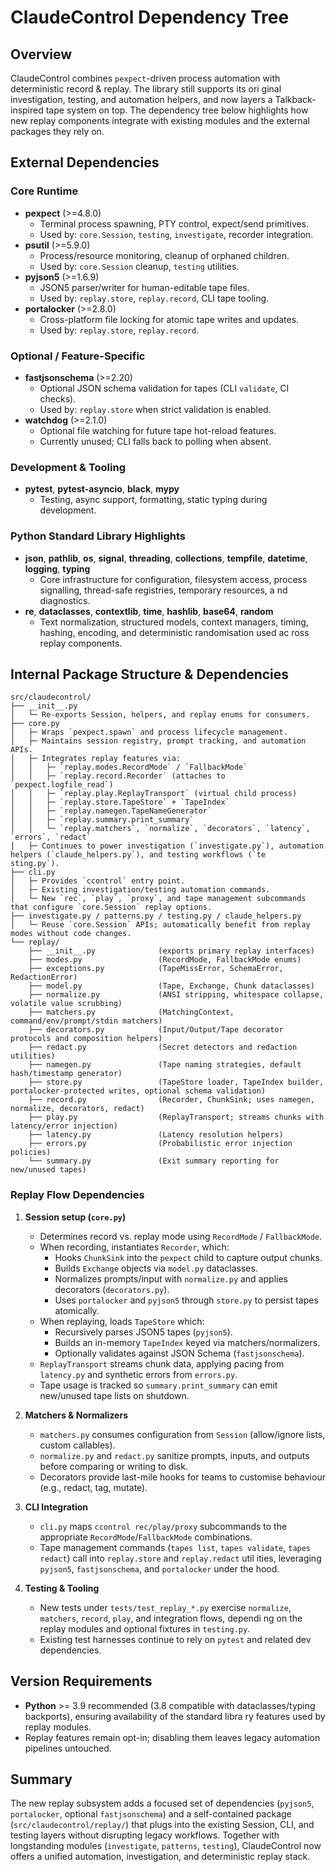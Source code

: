 # ClaudeControl Dependency Tree

## Overview
ClaudeControl combines `pexpect`-driven process automation with deterministic record & replay. The library still supports its ori
ginal investigation, testing, and automation helpers, and now layers a Talkback-inspired tape system on top. The dependency tree
below highlights how new replay components integrate with existing modules and the external packages they rely on.

## External Dependencies

### Core Runtime
- **pexpect** (>=4.8.0)
  - Terminal process spawning, PTY control, expect/send primitives.
  - Used by: `core.Session`, `testing`, `investigate`, recorder integration.
- **psutil** (>=5.9.0)
  - Process/resource monitoring, cleanup of orphaned children.
  - Used by: `core.Session` cleanup, `testing` utilities.
- **pyjson5** (>=1.6.9)
  - JSON5 parser/writer for human-editable tape files.
  - Used by: `replay.store`, `replay.record`, CLI tape tooling.
- **portalocker** (>=2.8.0)
  - Cross-platform file locking for atomic tape writes and updates.
  - Used by: `replay.store`, `replay.record`.

### Optional / Feature-Specific
- **fastjsonschema** (>=2.20)
  - Optional JSON schema validation for tapes (CLI `validate`, CI checks).
  - Used by: `replay.store` when strict validation is enabled.
- **watchdog** (>=2.1.0)
  - Optional file watching for future tape hot-reload features.
  - Currently unused; CLI falls back to polling when absent.

### Development & Tooling
- **pytest**, **pytest-asyncio**, **black**, **mypy**
  - Testing, async support, formatting, static typing during development.

### Python Standard Library Highlights
- **json**, **pathlib**, **os**, **signal**, **threading**, **collections**, **tempfile**, **datetime**, **logging**, **typing**
  - Core infrastructure for configuration, filesystem access, process signalling, thread-safe registries, temporary resources, a
nd diagnostics.
- **re**, **dataclasses**, **contextlib**, **time**, **hashlib**, **base64**, **random**
  - Text normalization, structured models, context managers, timing, hashing, encoding, and deterministic randomisation used ac
ross replay components.

## Internal Package Structure & Dependencies

```text
src/claudecontrol/
├── __init__.py
│   └─ Re-exports Session, helpers, and replay enums for consumers.
├── core.py
│   ├─ Wraps `pexpect.spawn` and process lifecycle management.
│   ├─ Maintains session registry, prompt tracking, and automation APIs.
│   ├─ Integrates replay features via:
│   │   ├─ `replay.modes.RecordMode` / `FallbackMode`
│   │   ├─ `replay.record.Recorder` (attaches to `pexpect.logfile_read`)
│   │   ├─ `replay.play.ReplayTransport` (virtual child process)
│   │   ├─ `replay.store.TapeStore` + `TapeIndex`
│   │   ├─ `replay.namegen.TapeNameGenerator`
│   │   ├─ `replay.summary.print_summary`
│   │   └─ `replay.matchers`, `normalize`, `decorators`, `latency`, `errors`, `redact`
│   ├─ Continues to power investigation (`investigate.py`), automation helpers (`claude_helpers.py`), and testing workflows (`te
sting.py`).
├── cli.py
│   ├─ Provides `ccontrol` entry point.
│   ├─ Existing investigation/testing automation commands.
│   └─ New `rec`, `play`, `proxy`, and tape management subcommands that configure `core.Session` replay options.
├── investigate.py / patterns.py / testing.py / claude_helpers.py
│   └─ Reuse `core.Session` APIs; automatically benefit from replay modes without code changes.
└── replay/
    ├── __init__.py              (exports primary replay interfaces)
    ├── modes.py                 (RecordMode, FallbackMode enums)
    ├── exceptions.py            (TapeMissError, SchemaError, RedactionError)
    ├── model.py                 (Tape, Exchange, Chunk dataclasses)
    ├── normalize.py             (ANSI stripping, whitespace collapse, volatile value scrubbing)
    ├── matchers.py              (MatchingContext, command/env/prompt/stdin matchers)
    ├── decorators.py            (Input/Output/Tape decorator protocols and composition helpers)
    ├── redact.py                (Secret detectors and redaction utilities)
    ├── namegen.py               (Tape naming strategies, default hash/timestamp generator)
    ├── store.py                 (TapeStore loader, TapeIndex builder, portalocker-protected writes, optional schema validation)
    ├── record.py                (Recorder, ChunkSink; uses namegen, normalize, decorators, redact)
    ├── play.py                  (ReplayTransport; streams chunks with latency/error injection)
    ├── latency.py               (Latency resolution helpers)
    ├── errors.py                (Probabilistic error injection policies)
    └── summary.py               (Exit summary reporting for new/unused tapes)
```

### Replay Flow Dependencies
1. **Session setup (`core.py`)**
   - Determines record vs. replay mode using `RecordMode` / `FallbackMode`.
   - When recording, instantiates `Recorder`, which:
     - Hooks `ChunkSink` into the `pexpect` child to capture output chunks.
     - Builds `Exchange` objects via `model.py` dataclasses.
     - Normalizes prompts/input with `normalize.py` and applies decorators (`decorators.py`).
     - Uses `portalocker` and `pyjson5` through `store.py` to persist tapes atomically.
   - When replaying, loads `TapeStore` which:
     - Recursively parses JSON5 tapes (`pyjson5`).
     - Builds an in-memory `TapeIndex` keyed via matchers/normalizers.
     - Optionally validates against JSON Schema (`fastjsonschema`).
   - `ReplayTransport` streams chunk data, applying pacing from `latency.py` and synthetic errors from `errors.py`.
   - Tape usage is tracked so `summary.print_summary` can emit new/unused tape lists on shutdown.

2. **Matchers & Normalizers**
   - `matchers.py` consumes configuration from `Session` (allow/ignore lists, custom callables).
   - `normalize.py` and `redact.py` sanitize prompts, inputs, and outputs before comparing or writing to disk.
   - Decorators provide last-mile hooks for teams to customise behaviour (e.g., redact, tag, mutate).

3. **CLI Integration**
   - `cli.py` maps `ccontrol rec/play/proxy` subcommands to the appropriate `RecordMode`/`FallbackMode` combinations.
   - Tape management commands (`tapes list`, `tapes validate`, `tapes redact`) call into `replay.store` and `replay.redact` util
ities, leveraging `pyjson5`, `fastjsonschema`, and `portalocker` under the hood.

4. **Testing & Tooling**
   - New tests under `tests/test_replay_*.py` exercise `normalize`, `matchers`, `record`, `play`, and integration flows, dependi
ng on the replay modules and optional fixtures in `testing.py`.
   - Existing test harnesses continue to rely on `pytest` and related dev dependencies.

## Version Requirements
- **Python** >= 3.9 recommended (3.8 compatible with dataclasses/typing backports), ensuring availability of the standard libra
ry features used by replay modules.
- Replay features remain opt-in; disabling them leaves legacy automation pipelines untouched.

## Summary
The new replay subsystem adds a focused set of dependencies (`pyjson5`, `portalocker`, optional `fastjsonschema`) and a self-contained package (`src/claudecontrol/replay/`) that plugs into the existing Session, CLI, and testing layers without disrupting legacy workflows.
Together with longstanding modules (`investigate`, `patterns`, `testing`), ClaudeControl now offers a unified automation, investigation, and deterministic replay stack.
